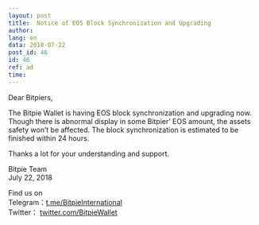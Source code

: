 ```yaml
---
layout: post
title:  Notice of EOS Block Synchronization and Upgrading 
author: 
lang: en
data: 2018-07-22
post_id: 46
id: 46
ref: ad
time: 
---
```


Dear Bitpiers,

The Bitpie Wallet is having EOS block synchronization and upgrading now. Though there is  abnormal display in some Bitpier’ EOS amount, the assets safety won’t be affected. The block synchronization is estimated to be finished within 24 hours.

Thanks a lot for your understanding and support. 

Bitpie Team<br/>
July 22, 2018


Find us on<br/>
Telegram：<a href="https://t.me/BitpieInternational" target="_blank">t.me/BitpieInternational</a><br/>
Twitter： <a href="https://twitter.com/BitpieWallet" target="_blank">twitter.com/BitpieWallet</a>
